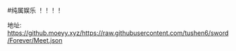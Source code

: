 #纯属娱乐  ！！！！

地址:
https://github.moeyy.xyz/https://raw.githubusercontent.com/tushen6/sword/Forever/Meet.json
